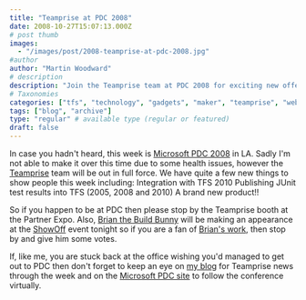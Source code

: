 ```yaml
---
title: "Teamprise at PDC 2008"
date: 2008-10-27T15:07:13.000Z
# post thumb
images:
  - "/images/post/2008-teamprise-at-pdc-2008.jpg"
#author
author: "Martin Woodward"
# description
description: "Join the Teamprise team at PDC 2008 for exciting new offerings, including TFS integration, while I share updates from afar."
# Taxonomies
categories: ["tfs", "technology", "gadgets", "maker", "teamprise", "web"]
tags: ["blog", "archive"]
type: "regular" # available type (regular or featured)
draft: false
---
```


[](http://www.microsoftpdc.com) In case you hadn't heard, this week is [Microsoft PDC 2008](http://microsoftpdc.com/) in LA. Sadly I'm not able to make it over this time due to some health issues, however the [Teamprise](http://www.teamprise.com) team will be out in full force. We have quite a few new things to show people this week including: Integration with TFS 2010 Publishing JUnit test results into TFS (2005, 2008 and 2010) A brand new product!!

So if you happen to be at PDC then please stop by the Teamprise booth at the Partner Expo. Also, [Brian the Build Bunny](http://www.woodwardweb.com/gadgets/000434.html) will be making an appearance at the [ShowOff](http://www.microsoftpdc.com/Social/Contest/ShowOff.aspx) event tonight so if you are a fan of [Brian's work](http://www.woodwardweb.com/gadgets/000434.html), then stop by and give him some votes.

If, like me, you are stuck back at the office wishing you'd managed to get out to PDC then don't forget to keep an eye on [my blog](http://www.woodwardweb.com/) for Teamprise news through the week and on the [Microsoft PDC site](http://www.microsoftpdc.com/) to follow the conference virtually.
